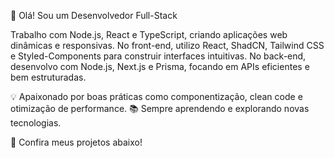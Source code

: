 👋 Olá! Sou um Desenvolvedor Full-Stack

Trabalho com Node.js, React e TypeScript, criando aplicações web dinâmicas e responsivas. No front-end, utilizo React, ShadCN, Tailwind CSS e Styled-Components para construir interfaces intuitivas. No back-end, desenvolvo com Node.js, Next.js e Prisma, focando em APIs eficientes e bem estruturadas.

💡 Apaixonado por boas práticas como componentização, clean code e otimização de performance.
📚 Sempre aprendendo e explorando novas tecnologias.

🔗 Confira meus projetos abaixo!

